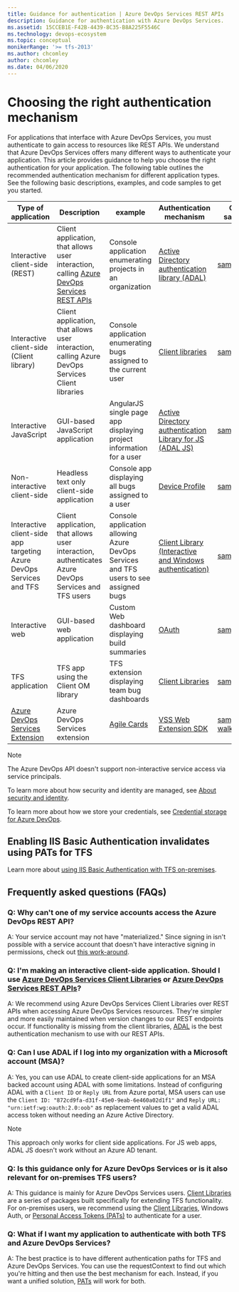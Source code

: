 ```yaml
---
title: Guidance for authentication | Azure DevOps Services REST APIs
description: Guidance for authentication with Azure DevOps Services.
ms.assetid: 15CCEB1E-F42B-4439-8C35-B8A225F5546C
ms.technology: devops-ecosystem
ms.topic: conceptual
monikerRange: '>= tfs-2013'
ms.author: chcomley
author: chcomley
ms.date: 04/06/2020
---
```


# Choosing the right authentication mechanism


For applications that interface with Azure DevOps Services, you must authenticate to gain access to resources like REST APIs. We understand that Azure DevOps Services offers many different ways to authenticate your application. This article provides guidance to help you choose the right authentication for your application. The following table outlines the recommended authentication mechanism for different application types. See the following basic descriptions, examples, and code samples to get you started.

| Type of application | Description | example |Authentication mechanism | Code samples |
|---------------------|-------------|---------|-------------------------|--------|
 Interactive client-side (REST) | Client application, that allows user interaction, calling [Azure DevOps Services REST APIs](/rest/api/vsts) | Console application enumerating projects in an organization | [Active Directory authentication library (ADAL)](/azure/active-directory/develop/active-directory-authentication-libraries) | [sample](https://github.com/Microsoft/vsts-auth-samples/tree/master/ManagedClientConsoleAppSample) |
| Interactive client-side (Client library) | Client application, that allows user interaction, calling Azure DevOps Services Client libraries | Console application enumerating bugs assigned to the current user |  [Client libraries](../../concepts/dotnet-client-libraries.md) | [sample](https://github.com/Microsoft/vsts-auth-samples/tree/master/ClientLibraryConsoleAppSample) |
| Interactive JavaScript | GUI-based JavaScript application | AngularJS single page app displaying project information for a user | [Active Directory authentication Library for JS (ADAL JS)](https://github.com/AzureAD/azure-activedirectory-library-for-js) | [sample](https://github.com/Microsoft/vsts-auth-samples/tree/master/JavascriptWebAppSample) |
| Non-interactive client-side | Headless text only client-side application | Console app displaying all bugs assigned to a user | [Device Profile](/azure/active-directory/devices/overview) | [sample](https://github.com/Microsoft/vsts-auth-samples/tree/master/DeviceProfileSample) |
| Interactive client-side app targeting Azure DevOps Services and TFS | Client application, that allows user interaction, authenticates Azure DevOps Services and TFS users | Console application allowing Azure DevOps Services and TFS users to see assigned bugs |  [Client Library (Interactive and Windows authentication)](/azure/devops/integrate/get-started/client-libraries/samples#authenticating) | [sample](https://github.com/Microsoft/vsts-auth-samples/tree/master/DualSupportClientSample) |
| Interactive web | GUI-based web application | Custom Web dashboard displaying build summaries |[OAuth](./oauth.md) | [sample](https://github.com/Microsoft/vsts-auth-samples/tree/master/OAuthWebSample) |
| TFS application | TFS app using the Client OM library | TFS extension displaying team bug dashboards | [Client Libraries](../../concepts/dotnet-client-libraries.md) | [sample](https://github.com/Microsoft/vsts-auth-samples/tree/master/ClientLibraryConsoleAppSample) |
| [Azure DevOps Services Extension](../../../extend/get-started/node.md) | Azure DevOps Services extension | [Agile Cards](https://marketplace.visualstudio.com/items?itemName=spartez.agile-cards) | [VSS Web Extension SDK](https://github.com/Microsoft/vss-web-extension-sdk) | [sample walkthrough](../../../extend/develop/add-dashboard-widget.md) |

> [!NOTE]
> The Azure DevOps API doesn't support non-interactive service access via service principals.

To learn more about how security and identity are managed, see [About security and identity](../../../organizations/security/about-security-identity.md).

To learn more about how we store your credentials, see [Credential storage for Azure DevOps](../../../organizations/security/credential-storage.md).

## Enabling IIS Basic Authentication invalidates using PATs for TFS

Learn more about [using IIS Basic Authentication with TFS on-premises](iis-basic-auth.md).

## Frequently asked questions (FAQs)

### Q: Why can't one of my service accounts access the Azure DevOps REST API?

A: Your service account may not have "materialized." Since signing in isn't possible with a service account that doesn't have interactive signing in permissions, check out [this work-around](https://github.com/microsoft/azure-devops-dotnet-samples/blob/master/ClientLibrary/Quickstarts/dotnet/MaterializeUserQuickStarts/Program.cs).

### Q: I'm making an interactive client-side application. Should I use [Azure DevOps Services Client Libraries](./../client-libraries/dotnet.md) or [Azure DevOps Services REST APIs](/rest/api/vsts)?
A: We recommend using Azure DevOps Services Client Libraries over REST APIs when accessing Azure DevOps Services resources. They're simpler and more easily maintained when version changes to our REST endpoints occur. If functionality is missing from the client libraries, [ADAL](/azure/active-directory/develop/active-directory-authentication-libraries) is the best authentication mechanism to use with our REST APIs.

### Q: Can I use ADAL if I log into my organization with a Microsoft account (MSA)?

A: Yes, you can use ADAL to create client-side applications for an MSA backed account using ADAL with some limitations. Instead of configuring ADAL with a `Client ID` or `Reply URL` from Azure portal, MSA users can use the `Client ID: "872cd9fa-d31f-45e0-9eab-6e460a02d1f1"` and `Reply URL: "urn:ietf:wg:oauth:2.0:oob"` as replacement values to get a valid ADAL access token without needing an Azure Active Directory. 

> [!NOTE] 
> This approach only works for client side applications. For JS web apps, ADAL JS doesn't work without an Azure AD tenant.

### Q: Is this guidance only for Azure DevOps Services or is it also relevant for on-premises TFS users?

A: This guidance is mainly for Azure DevOps Services users. [Client Libraries](./../client-libraries/dotnet.md) are a series of packages built specifically for extending TFS functionality. For on-premises users, we recommend using the [Client Libraries](./../client-libraries/dotnet.md), Windows Auth, or [Personal Access Tokens (PATs)](./PATs.md) to authenticate for a user.

### Q: What if I want my application to authenticate with both TFS and Azure DevOps Services?

A: The best practice is to have different authentication paths for TFS and Azure DevOps Services. You can use the requestContext to find out which you're hitting and then use the best mechanism for each. Instead, if you want a unified solution, [PATs](./PATs.md) will work for both.

